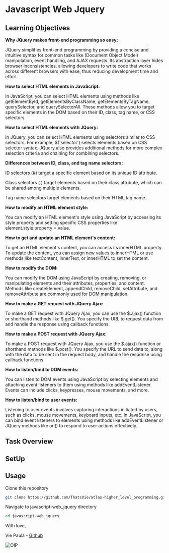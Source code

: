 # Javascript Web Jquery

## Learning Objectives

**Why JQuery makes front-end programming so easy:**

JQuery simplifies front-end programming by providing a concise and intuitive syntax for common tasks like  (Document Object Model) manipulation, event handling, and AJAX requests. Its abstraction layer hides browser inconsistencies, allowing developers to write code that works across different browsers with ease, thus reducing development time and effort.

**How to select HTML elements in JavaScript:**

In JavaScript, you can select HTML elements using methods like getElementById, getElementsByClassName, getElementsByTagName, querySelector, and querySelectorAll. These methods allow you to target specific elements in the DOM based on their ID, class, tag name, or CSS selectors.

**How to select HTML elements with JQuery:**

In JQuery, you can select HTML elements using selectors similar to CSS selectors. For example, $('selector') selects elements based on CSS selector syntax. JQuery also provides additional methods for more complex selection criteria and chaining for combining selectors.

**Differences between ID, class, and tag name selectors:**

ID selectors (#) target a specific element based on its unique ID attribute.

Class selectors (.) target elements based on their class attribute, which can be shared among multiple elements.

Tag name selectors target elements based on their HTML tag name.

**How to modify an HTML element style:**

You can modify an HTML element's style using JavaScript by accessing its style property and setting specific CSS properties like element.style.property = value.

**How to get and update an HTML element's content:**

To get an HTML element's content, you can access its innerHTML property. To update the content, you can assign new values to innerHTML or use methods like textContent, innerText, or innerHTML to set the content.

**How to modify the DOM:**

You can modify the DOM using JavaScript by creating, removing, or manipulating elements and their attributes, properties, and content. Methods like createElement, appendChild, removeChild, setAttribute, and removeAttribute are commonly used for DOM manipulation.

**How to make a GET request with JQuery Ajax:**

To make a GET request with JQuery Ajax, you can use the $.ajax() function or shorthand methods like $.get(). You specify the URL to request data from and handle the response using callback functions.

**How to make a POST request with JQuery Ajax:**

To make a POST request with JQuery Ajax, you use the $.ajax() function or shorthand methods like $.post(). You specify the URL to send data to, along with the data to be sent in the request body, and handle the response using callback functions.

**How to listen/bind to DOM events:**

You can listen to DOM events using JavaScript by selecting elements and attaching event listeners to them using methods like addEventListener. Events can include clicks, keypresses, mouse movements, and more.

**How to listen/bind to user events:**

Listening to user events involves capturing interactions initiated by users, such as clicks, mouse movements, keyboard inputs, etc. In JavaScript, you can bind event listeners to elements using methods like addEventListener or JQuery methods like on() to respond to user actions effectively.

## Task Overview

## SetUp

## Usage

Clone this repository

```bash
git clone https://github.com/ThatsVie/atlas-higher_level_programming.git
```

Navigate to javascript-web_jquery directory

```bash
cd javascript-web_jquery
```


With love,

Vie Paula - [Github](https://github.com/ThatsVie)

![OIP](https://github.com/ThatsVie/atlas-higher_level_programming/assets/143755961/611aaca7-adbd-4c3a-8ff5-100969eee9f0)


